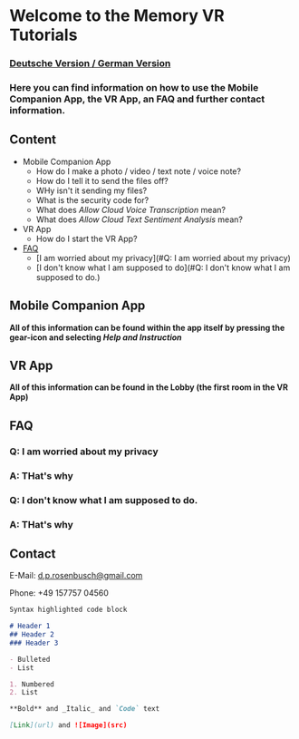 # Welcome to the Memory VR Tutorials
### [Deutsche Version / German Version](https://github.com/TheRDavid/Memory-Mansion-VR-Landing-Site/edit/gh-pages/index.md)

### Here you can find information on how to use the Mobile Companion App, the VR App, an FAQ and further contact information.

## Content

- Mobile Companion App
  - How do I make a photo / video / text note / voice note?
  - How do I tell it to send the files off?
  - WHy isn't it sending my files?
  - What is the security code for?
  - What does _Allow Cloud Voice Transcription_ mean?
  - What does _Allow Cloud Text Sentiment Analysis_ mean?
- VR App
  - How do I start the VR App?
- [FAQ](#FAQ)
  - [I am worried about my privacy](#Q: I am worried about my privacy)
  - [I don't know what I am supposed to do](#Q: I don't know what I am supposed to do.)

## Mobile Companion App
**All of this information can be found within the app itself by pressing the gear-icon and selecting _Help and Instruction_**

## VR App
**All of this information can be found in the Lobby (the first room in the VR App)**

## FAQ

### Q: I am worried about my privacy
### A: THat's why

### Q: I don't know what I am supposed to do.
### A: THat's why


## Contact
E-Mail: d.p.rosenbusch@gmail.com

Phone: +49 157757 04560

```markdown
Syntax highlighted code block

# Header 1
## Header 2
### Header 3

- Bulleted
- List

1. Numbered
2. List

**Bold** and _Italic_ and `Code` text

[Link](url) and ![Image](src)
```

